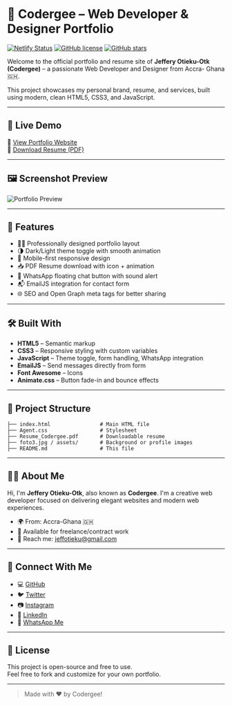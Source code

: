 # 💼 Codergee – Web Developer & Designer Portfolio

[![Netlify Status](https://api.netlify.com/api/v1/badges/e3d45612-12e4-456b-9b6e-xxxxxx/deploy-status)](https://app.netlify.com/sites/codergee-portfolio/deploys)
[![GitHub license](https://img.shields.io/github/license/codergee/codergee-portfolio)](https://github.com/codergee/codergee-portfolio/blob/main/LICENSE)
[![GitHub stars](https://img.shields.io/github/stars/codergee/codergee-portfolio?style=social)](https://github.com/codergee/codergee-portfolio)

Welcome to the official portfolio and resume site of **Jeffery Otieku-Otk (Codergee)** – a passionate Web Developer and Designer from Accra- Ghana 🇬🇭.

This project showcases my personal brand, resume, and services, built using modern, clean HTML5, CSS3, and JavaScript.

---

## 🌟 Live Demo

🔗 [View Portfolio Website](https://your-username.github.io/codergee-portfolio/)  
📄 [Download Resume (PDF)](Resume_Codergee.pdf)

---

## 🖼️ Screenshot Preview

![Portfolio Preview](foto3.jpg)

---

## 🚀 Features

- 🧑‍💻 Professionally designed portfolio layout
- 🌗 Dark/Light theme toggle with smooth animation
- 📱 Mobile-first responsive design
- 📥 PDF Resume download with icon + animation
- 💬 WhatsApp floating chat button with sound alert
- 📬 EmailJS integration for contact form
- 🌐 SEO and Open Graph meta tags for better sharing

---

## 🛠️ Built With

- **HTML5** – Semantic markup
- **CSS3** – Responsive styling with custom variables
- **JavaScript** – Theme toggle, form handling, WhatsApp integration
- **EmailJS** – Send messages directly from form
- **Font Awesome** – Icons
- **Animate.css** – Button fade-in and bounce effects

---

## 📁 Project Structure

```
├── index.html                # Main HTML file
├── Agent.css                 # Stylesheet
├── Resume_Codergee.pdf       # Downloadable resume
├── foto3.jpg / assets/       # Background or profile images
├── README.md                 # This file
```

---

## 👨‍🎓 About Me

Hi, I'm **Jeffery Otieku-Otk**, also known as **Codergee**. I'm a creative web developer focused on delivering elegant websites and modern web experiences.

- 🌍 From: Accra-Ghana 🇬🇭
- 💼 Available for freelance/contract work
- 💬 Reach me: [jeffotieku@gmail.com](mailto:jeffotieku@gmail.com)

---

## 🔗 Connect With Me

- 💻 [GitHub](https://github.com/codergee)
- 🐦 [Twitter](https://twitter.com/xtasy_jeff)
- 📷 [Instagram](https://instagram.com/xtasyfive)
- 💼 [LinkedIn](https://linkedin.com/in/codergee)
- 💬 [WhatsApp Me](https://wa.me/23323547446?text=Hi%20Codergee%2C%20I%27d%20like%20to%20hire%20you)

---

## 📝 License

This project is open-source and free to use.  
Feel free to fork and customize for your own portfolio.

---

> Made with ❤️ by Codergee!
